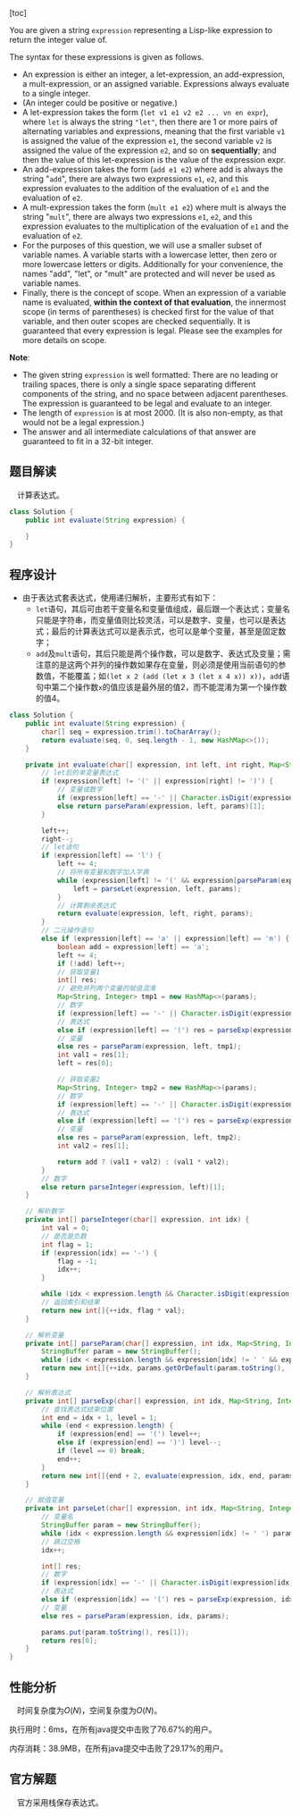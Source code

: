[toc]

You are given a string `expression` representing a Lisp-like expression to return the integer value of.

The syntax for these expressions is given as follows.

* An expression is either an integer, a let-expression, an add-expression, a mult-expression, or an assigned variable. Expressions always evaluate to a single integer.
* (An integer could be positive or negative.)
* A let-expression takes the form (`let v1 e1 v2 e2 ... vn en expr`), where `let` is always the string `"let"`, then there are $1$ or more pairs of alternating variables and expressions, meaning that the first variable `v1` is assigned the value of the expression `e1`, the second variable `v2` is assigned the value of the expression `e2`, and so on **sequentially**; and then the value of this let-expression is the value of the expression expr.
* An add-expression takes the form (`add e1 e2`) where add is always the string "`add`", there are always two expressions `e1`, `e2`, and this expression evaluates to the addition of the evaluation of `e1` and the evaluation of `e2`.
* A mult-expression takes the form (`mult e1 e2`) where mult is always the string "`mult`", there are always two expressions `e1`, `e2`, and this expression evaluates to the multiplication of the evaluation of `e1` and the evaluation of `e2`.
* For the purposes of this question, we will use a smaller subset of variable names. A variable starts with a lowercase letter, then zero or more lowercase letters or digits. Additionally for your convenience, the names "add", "let", or "mult" are protected and will never be used as variable names.
* Finally, there is the concept of scope. When an expression of a variable name is evaluated, **within the context of that evaluation**, the innermost scope (in terms of parentheses) is checked first for the value of that variable, and then outer scopes are checked sequentially. It is guaranteed that every expression is legal. Please see the examples for more details on scope.



**Note**:

* The given string `expression` is well formatted: There are no leading or trailing spaces, there is only a single space separating different components of the string, and no space between adjacent parentheses. The expression is guaranteed to be legal and evaluate to an integer.
* The length of `expression` is at most 2000. (It is also non-empty, as that would not be a legal expression.)
* The answer and all intermediate calculations of that answer are guaranteed to fit in a 32-bit integer.



## 题目解读

&emsp;计算表达式。

```java
class Solution {
    public int evaluate(String expression) {

    }
}
```

## 程序设计

* 由于表达式套表达式，使用递归解析，主要形式有如下：
  * `let`语句，其后可由若干变量名和变量值组成，最后跟一个表达式；变量名只能是字符串，而变量值则比较灵活，可以是数字、变量，也可以是表达式；最后的计算表达式可以是表示式，也可以是单个变量，甚至是固定数字；
  * `add`及`mult`语句，其后只能是两个操作数，可以是数字、表达式及变量；需注意的是这两个并列的操作数如果存在变量，则必须是使用当前语句的参数值，不能覆盖；如`(let x 2 (add (let x 3 (let x 4 x)) x))`，`add`语句中第二个操作数`x`的值应该是最外层的值$2$，而不能混淆为第一个操作数的值$4$。

```java
class Solution {
    public int evaluate(String expression) {
        char[] seq = expression.trim().toCharArray();
        return evaluate(seq, 0, seq.length - 1, new HashMap<>());
    }

    private int evaluate(char[] expression, int left, int right, Map<String, Integer> params) {
        // let后的单变量表达式
        if (expression[left] != '(' || expression[right] != ')') {
            // 变量或数字
            if (expression[left] == '-' || Character.isDigit(expression[left])) return parseInteger(expression, left)[1];
            else return parseParam(expression, left, params)[1];
        }

        left++;
        right--;
        // let语句
        if (expression[left] == 'l') {
            left += 4;
            // 将所有变量和数字加入字典
            while (expression[left] != '(' && expression[parseParam(expression, left, params)[0] - 1] != ')') {
                left = parseLet(expression, left, params);
            }
            // 计算剩余表达式
            return evaluate(expression, left, right, params);
        }
        // 二元操作语句
        else if (expression[left] == 'a' || expression[left] == 'm') {
            boolean add = expression[left] == 'a';
            left += 4;
            if (!add) left++;
            // 获取变量1
            int[] res;
            // 避免并列两个变量的赋值混淆
            Map<String, Integer> tmp1 = new HashMap<>(params);
            // 数字
            if (expression[left] == '-' || Character.isDigit(expression[left])) res = parseInteger(expression, left);
            // 表达式
            else if (expression[left] == '(') res = parseExp(expression, left, tmp1);
            // 变量
            else res = parseParam(expression, left, tmp1);
            int val1 = res[1];
            left = res[0];

            // 获取变量2
            Map<String, Integer> tmp2 = new HashMap<>(params);
            // 数字
            if (expression[left] == '-' || Character.isDigit(expression[left])) res = parseInteger(expression, left);
            // 表达式
            else if (expression[left] == '(') res = parseExp(expression, left, tmp2);
            // 变量
            else res = parseParam(expression, left, tmp2);
            int val2 = res[1];

            return add ? (val1 + val2) : (val1 * val2);
        }
        // 数字
        else return parseInteger(expression, left)[1];
    }

    // 解析数字
    private int[] parseInteger(char[] expression, int idx) {
        int val = 0;
        // 是否是负数
        int flag = 1;
        if (expression[idx] == '-') {
            flag = -1;
            idx++;
        }

        while (idx < expression.length && Character.isDigit(expression[idx])) val = val * 10 + (int)(expression[idx++] - '0');
        // 返回索引和结果
        return new int[]{++idx, flag * val};
    }

    // 解析变量
    private int[] parseParam(char[] expression, int idx, Map<String, Integer> params) {
        StringBuffer param = new StringBuffer();
        while (idx < expression.length && expression[idx] != ' ' && expression[idx] != ')') param.append(expression[idx++]);
        return new int[]{++idx, params.getOrDefault(param.toString(), -1)};
    }

    // 解析表达式
    private int[] parseExp(char[] expression, int idx, Map<String, Integer> params) {
        // 查找表达式结束位置
        int end = idx + 1, level = 1;
        while (end < expression.length) {
            if (expression[end] == '(') level++;
            else if (expression[end] == ')') level--;
            if (level == 0) break;
            end++;
        }
        return new int[]{end + 2, evaluate(expression, idx, end, params)};
    }

    // 赋值变量
    private int parseLet(char[] expression, int idx, Map<String, Integer> params) {
        // 变量名
        StringBuffer param = new StringBuffer();
        while (idx < expression.length && expression[idx] != ' ') param.append(expression[idx++]);
        // 跳过空格
        idx++;

        int[] res;
        // 数字
        if (expression[idx] == '-' || Character.isDigit(expression[idx])) res = parseInteger(expression, idx);
        // 表达式
        else if (expression[idx] == '(') res = parseExp(expression, idx, params);
        // 变量
        else res = parseParam(expression, idx, params);

        params.put(param.toString(), res[1]);
        return res[0];
    }
}
```

## 性能分析

&emsp;时间复杂度为$O(N)$，空间复杂度为$O(N)$。

执行用时：6ms，在所有java提交中击败了76.67%的用户。

内存消耗：38.9MB，在所有java提交中击败了29.17%的用户。

## 官方解题

&emsp;官方采用栈保存表达式。